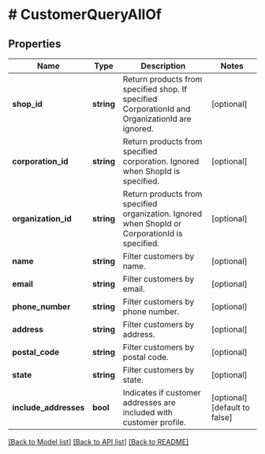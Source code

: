 # # CustomerQueryAllOf

## Properties

Name | Type | Description | Notes
------------ | ------------- | ------------- | -------------
**shop_id** | **string** | Return products from specified shop. If specified CorporationId and OrganizationId are ignored. | [optional]
**corporation_id** | **string** | Return products from specified corporation. Ignored when ShopId is specified. | [optional]
**organization_id** | **string** | Return products from specified organization. Ignored when ShopId or CorporationId is specified. | [optional]
**name** | **string** | Filter customers by name. | [optional]
**email** | **string** | Filter customers by email. | [optional]
**phone_number** | **string** | Filter customers by phone number. | [optional]
**address** | **string** | Filter customers by address. | [optional]
**postal_code** | **string** | Filter customers by postal code. | [optional]
**state** | **string** | Filter customers by state. | [optional]
**include_addresses** | **bool** | Indicates if customer addresses are included with customer profile. | [optional] [default to false]

[[Back to Model list]](../../README.md#models) [[Back to API list]](../../README.md#endpoints) [[Back to README]](../../README.md)
